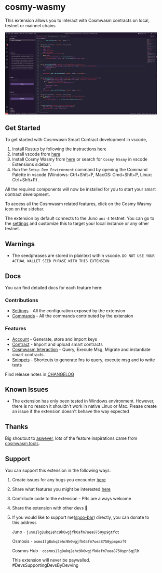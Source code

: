 # cosmy-wasmy 

This extension allows you to interact with Cosmwasm contracts on local, testnet or mainnet chains

![feature Show Cosmwasn History](images/history.gif)


## Get Started

To get started with Cosmwasm Smart Contract development in vscode,

1. Install Rustup by following the instructions [here](https://rustup.rs/)
2. Install vscode from [here](https://code.visualstudio.com/Download)
3. Install Cosmy Wasmy from [here](https://marketplace.visualstudio.com/items?itemName=spoorthi.cosmy-wasmy) or search for `Cosmy Wasmy` in vscode Extensions sidebar. 
4. Run the `Setup Dev Environment` command by opening the Command Palette in vscode (Windows: Ctrl+Shft+P, MacOS: Cmd+Shft+P, Linux: Ctrl+Shft+P) .

All the required components will now be installed for you to start your smart contract development.

To access all the Cosmwasm related features, click on the Cosmy Wasmy icon on the sidebar.

The extension by default connects to the Juno `uni-4` testnet. You can go to the [settings](/docs/configuration.md) and customize this to target your local instance or any other testnet.

## Warnings

*  The seedphrases are stored in plaintext within vscode. `DO NOT USE YOUR ACTUAL WALLET SEED PHRASE WITH THIS EXTENSION`

## Docs

You can find detailed docs for each feature here:

### Contributions

* [Settings](/docs/configuration.md) - All the configuration exposed by the extension
* [Commands](/docs/commands.md) - All the commands contributed by the extension

### Features

* [Account](/docs/account.md) - Generate, store and import keys
* [Contract](/docs/contract.md) - Import and upload smart contracts
* [Cosmwasm Interaction](/docs/cosmwasm_interactions.md) - Query, Execute Msg, Migrate and instantiate smart contracts. 
* [Snippets](/docs/snippets.md) - Shortcuts to generate fns to query, execute msg and to write tests

Find release notes in [CHANGELOG](CHANGELOG.md)

## Known Issues

*  The extension has only been tested in Windows environment. However, there is no reason it shouldn't work in native Linux or Mac. Please create an issue if the extension doesn't behave the way expected


## Thanks

Big shoutout to [aswever](https://github.com/aswever), lots of the feature inspirations came from [cosmwasm.tools](https://cosmwasm.tools/).


## Support 

You can support this extension in the following ways:

1. Create issues for any bugs you encounter [here](https://github.com/spoo-bar/cosmy-wasmy/issues/new?assignees=spoo-bar&labels=&template=bug_report.md&title=)
2. Share what features you might be interested  [here](https://github.com/spoo-bar/cosmy-wasmy/issues/new?assignees=&labels=&template=feature_request.md&title=)
3. Contribute code to the extension - PRs are always welcome
4. Share the extension with other devs 💜
5. If you would like to support me([spoo-bar](https://www.spoorthi.dev)) directly, you can donate to this address 

    Juno - `juno1lg8ukq2ehc9k0wgjfk0afm7uea8750yp9gtfct`

    Osmosis - `osmo1lg8ukq2ehc9k0wgjfk0afm7uea8750ypmpmzf9`

    Cosmos Hub - `cosmos1lg8ukq2ehc9k0wgjfk0afm7uea8750ypn6gjlh`

    This extension will never be paywalled. #DevsSupportingDevsByDevving